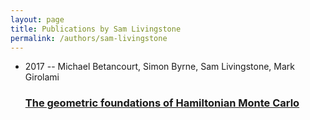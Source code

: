 ```yaml
---
layout: page
title: Publications by Sam Livingstone
permalink: /authors/sam-livingstone
---
```


<ul class="post-list">
<li><span class='post-meta'>2017 -- Michael Betancourt, Simon Byrne, Sam Livingstone, Mark Girolami</span><h3><a class='post-link' href="{{ site.baseurl }}/the-geometric-foundations-of-hamiltonian-monte-carlo">The geometric foundations of Hamiltonian Monte Carlo</a></h3></li>

</ul>
